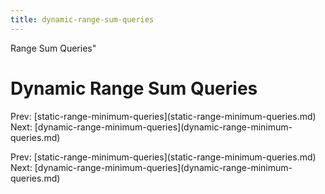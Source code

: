 ```yaml
---
title: dynamic-range-sum-queries
---
```


Range Sum Queries\"

# Dynamic Range Sum Queries

Prev:
\[static-range-minimum-queries](static-range-minimum-queries.md)
Next:
\[dynamic-range-minimum-queries](dynamic-range-minimum-queries.md)

Prev:
\[static-range-minimum-queries](static-range-minimum-queries.md)
Next:
\[dynamic-range-minimum-queries](dynamic-range-minimum-queries.md)
